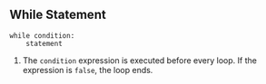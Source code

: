 ## While Statement

```
while condition:
    statement
```

1. The `condition` expression is executed before every loop. If the expression is `false`, the loop ends.